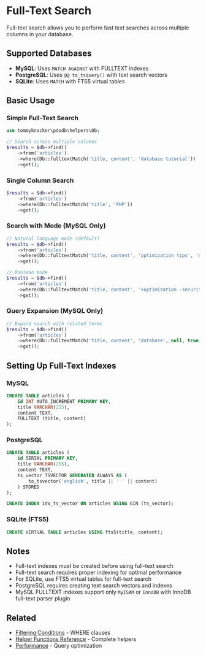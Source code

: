# Full-Text Search

Full-text search allows you to perform fast text searches across multiple columns in your database.

## Supported Databases

- **MySQL**: Uses `MATCH AGAINST` with FULLTEXT indexes
- **PostgreSQL**: Uses `@@ to_tsquery()` with text search vectors
- **SQLite**: Uses `MATCH` with FTS5 virtual tables

## Basic Usage

### Simple Full-Text Search

```php
use tommyknocker\pdodb\helpers\Db;

// Search across multiple columns
$results = $db->find()
    ->from('articles')
    ->where(Db::fulltextMatch('title, content', 'database tutorial'))
    ->get();
```

### Single Column Search

```php
$results = $db->find()
    ->from('articles')
    ->where(Db::fulltextMatch('title', 'PHP'))
    ->get();
```

### Search with Mode (MySQL Only)

```php
// Natural language mode (default)
$results = $db->find()
    ->from('articles')
    ->where(Db::fulltextMatch('title, content', 'optimization tips', 'natural'))
    ->get();

// Boolean mode
$results = $db->find()
    ->from('articles')
    ->where(Db::fulltextMatch('title, content', '+optimization -security', 'boolean'))
    ->get();
```

### Query Expansion (MySQL Only)

```php
// Expand search with related terms
$results = $db->find()
    ->from('articles')
    ->where(Db::fulltextMatch('title, content', 'database', null, true))
    ->get();
```

## Setting Up Full-Text Indexes

### MySQL

```sql
CREATE TABLE articles (
    id INT AUTO_INCREMENT PRIMARY KEY,
    title VARCHAR(255),
    content TEXT,
    FULLTEXT (title, content)
);
```

### PostgreSQL

```sql
CREATE TABLE articles (
    id SERIAL PRIMARY KEY,
    title VARCHAR(255),
    content TEXT,
    ts_vector TSVECTOR GENERATED ALWAYS AS (
        to_tsvector('english', title || ' ' || content)
    ) STORED
);

CREATE INDEX idx_ts_vector ON articles USING GIN (ts_vector);
```

### SQLite (FTS5)

```sql
CREATE VIRTUAL TABLE articles USING fts5(title, content);
```

## Notes

- Full-text indexes must be created before using full-text search
- Full-text search requires proper indexing for optimal performance
- For SQLite, use FTS5 virtual tables for full-text search
- PostgreSQL requires creating text search vectors and indexes
- MySQL FULLTEXT indexes support only `MyISAM` or `InnoDB` with InnoDB full-text parser plugin

## Related

- [Filtering Conditions](filtering-conditions.md) - WHERE clauses
- [Helper Functions Reference](../09-reference/helper-functions-reference.md) - Complete helpers
- [Performance](../08-best-practices/performance.md) - Query optimization
